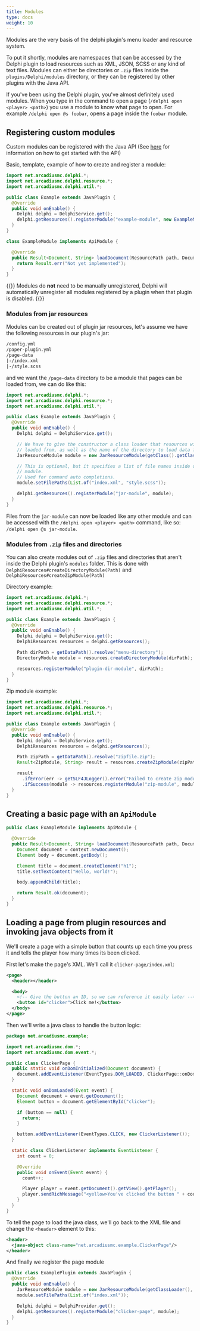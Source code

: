 ```yaml
---
title: Modules
type: docs
weight: 10
---
```

Modules are the very basis of the delphi plugin's menu loader and resource 
system.
  
To put it shortly, modules are namespaces that can be accessed by the Delphi 
plugin to load resources such as XML, JSON, SCSS or any kind of text files. 
Modules can either be directories or `.zip` files inside the 
`plugins/Delphi/modules` directory, or they can be registered by other plugins
with the Java API.
  
If you've been using the Delphi plugin, you've almost definitely used modules.
When you type in the command to open a page (`/delphi open <player> <path>`) you
use a module to know what page to open. For example `/delphi open @s foobar`, 
opens a page inside the `foobar` module.

## Registering custom modules
Custom modules can be registered with the Java API (See [here](/menus/) for 
information on how to get started with the API)
  
Basic, template, example of how to create and register a module:
```java
import net.arcadiusmc.delphi.*;
import net.arcadiusmc.delphi.resource.*;
import net.arcadiusmc.delphi.util.*;

public class Example extends JavaPlugin {
  @Override
  public void onEnable() {
    Delphi delphi = DelphiService.get();
    delphi.getResources().registerModule("example-module", new ExampleModule());
  }
}

class ExampleModule implements ApiModule {

  @Override
  public Result<Document, String> loadDocument(ResourcePath path, DocumentContext context) {
    return Result.err("Not yet implemented");
  }
}
```
{{<alert title="Note">}}
Modules do **not** need to be manually unregistered, Delphi will 
automatically unregister all modules registered by a plugin when that plugin is
disabled.
{{</alert>}}

### Modules from jar resources
Modules can be created out of plugin jar resources, let's assume we have the 
following resources in our plugin's jar:
```txt
/config.yml
/paper-plugin.yml
/page-data 
|-/index.xml
|-/style.scss
```
and we want the `/page-data` directory to be a module that pages can be loaded
from, we can do like this:
```java
import net.arcadiusmc.delphi.*;
import net.arcadiusmc.delphi.resource.*;
import net.arcadiusmc.delphi.util.*;

public class Example extends JavaPlugin {
  @Override
  public void onEnable() {
    Delphi delphi = DelphiService.get();

    // We have to give the constructor a class loader that resources will be 
    // loaded from, as well as the name of the directory to load data from.
    JarResourceModule module = new JarResourceModule(getClass().getClassLoader(), "page-data");

    // This is optional, but it specifies a list of file names inside of the
    // module.
    // Used for command auto completions.
    module.setFilePaths(List.of("index.xml", "style.scss"));

    delphi.getResources().registerModule("jar-module", module);
  }
}
```
Files from the `jar-module` can now be loaded like any other module and can be
accessed with the `/delphi open <player> <path>` command, like so: 
`/delphi open @s jar-module`.

### Modules from `.zip` files and directories
You can also create modules out of `.zip` files and directories that aren't 
inside the Delphi plugin's `modules` folder. This is done with 
`DelphiResources#createDirectoryModule(Path)` and 
`DelphiResources#createZipModule(Path)`
  
Directory example:
```java
import net.arcadiusmc.delphi.*;
import net.arcadiusmc.delphi.resource.*;
import net.arcadiusmc.delphi.util.*;

public class Example extends JavaPlugin {
  @Override
  public void onEnable() {
    Delphi delphi = DelphiService.get();
    DelphiResources resources = delphi.getResources();

    Path dirPath = getDataPath().resolve("menu-directory");
    DirectoryModule module = resources.createDirectoryModule(dirPath);

    resources.registerModule("plugin-dir-module", dirPath);
  }
}
```
Zip module example:
```java
import net.arcadiusmc.delphi.*;
import net.arcadiusmc.delphi.resource.*;
import net.arcadiusmc.delphi.util.*;

public class Example extends JavaPlugin {
  @Override
  public void onEnable() {
    Delphi delphi = DelphiService.get();
    DelphiResources resources = delphi.getResources();

    Path zipPath = getDataPath().resolve("zipfile.zip");
    Result<ZipModule, String> result = resources.createZipModule(zipPath);

    result
      .ifError(err -> getSLF4JLogger().error("Failed to create zip module: {}", err))
      .ifSuccess(module -> resources.registerModule("zip-module", module));
  }
}
```

## Creating a basic page with an `ApiModule`
```java
public class ExampleModule implements ApiModule {

  @Override
  public Result<Document, String> loadDocument(ResourcePath path, DocumentContext context) {
    Document document = context.newDocument();
    Element body = document.getBody();

    Element title = document.createElement("h1");
    title.setTextContent("Hello, world!");

    body.appendChild(title);

    return Result.ok(document);
  }
}
```

## Loading a page from plugin resources and invoking java objects from it
We'll create a page with a simple button that counts up each time you press it
and tells the player how many times its been clicked.
  
First let's make the page's XML. We'll call it `clicker-page/index.xml`:
```xml
<page>
  <header></header>

  <body>
    <!-- Give the button an ID, so we can reference it easily later -->
    <button id="clicker">Click me!</button>
  </body>
</page>
```
Then we'll write a java class to handle the button logic:
```java
package net.arcadiusmc.example;

import net.arcadiusmc.dom.*;
import net.arcadiusmc.dom.event.*;

public class ClickerPage {
  public static void onDomInitialized(Document document) {
    document.addEventListener(EventTypes.DOM_LOADED, ClickerPage::onDomLoaded)
  }

  static void onDomLoaded(Event event) {
    Document document = event.getDocument();
    Element button = document.getElementById("clicker");

    if (button == null) {
      return;
    }

    button.addEventListener(EventTypes.CLICK, new ClickerListener());
  }

  static class ClickerListener implements EventListener {
    int count = 0;

    @Override
    public void onEvent(Event event) {
      count++;

      Player player = event.getDocument().getView().getPlayer();
      player.sendRichMessage("<yellow>You've clicked the button " + count + "times");
    }
  }
}
```
To tell the page to load the java class, we'll go back to the XML file and change
the `<header>` element to this:
```xml
<header>
  <java-object class-name="net.arcadiusmc.example.ClickerPage"/>
</header>
```

And finally we register the page module
```java
public class ExamplePlugin extends JavaPlugin {
  @Override
  public void onEnable() {
    JarResourceModule module = new JarResourceModule(getClassLoader(), "clicker-page");
    module.setFilePaths(List.of("index.xml"));

    Delphi delphi = DelphiProvider.get();
    delphi.getResources().registerModule("clicker-page", module);
  }
}
```